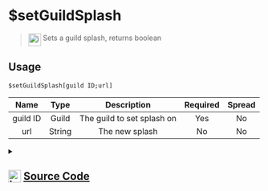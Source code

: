 # $setGuildSplash
> <img align="top" src="https://upload.wikimedia.org/wikipedia/commons/thumb/e/e4/Infobox_info_icon.svg/160px-Infobox_info_icon.svg.png?20150409153300" alt="image" width="25" height="auto"> Sets a guild splash, returns boolean
## Usage
```
$setGuildSplash[guild ID;url]
```
| Name | Type | Description | Required | Spread
| :---: | :---: | :---: | :---: | :---: |
guild ID | Guild | The guild to set splash on | Yes | No
url | String | The new splash | No | No
<details>
<summary>
    
## <img align="top" src="https://cdn4.iconfinder.com/data/icons/iconsimple-logotypes/512/github-512.png" alt="image" width="25" height="auto">  [Source Code](https://github.com/tryforge/ForgeScript-V2/blob/main/src/native/setGuildSplash.ts)
    
</summary>
    
```ts
import { ArgType, NativeFunction, Return } from "../structures"

export default new NativeFunction({
    name: "$setGuildSplash",
    version: "1.0.0",
    description: "Sets a guild splash, returns boolean",
    unwrap: true,
    args: [
        {
            name: "guild ID",
            rest: false,
            type: ArgType.Guild,
            required: true,
            description: "The guild to set splash on"
        },
        {
            name: "url",
            description: "The new splash",
            rest: false,
            type: ArgType.String
        }
    ],
    brackets: true,
    async execute(ctx, [ guild, icon ]) {
        return Return.success(
            await guild.setSplash(icon || null).catch(() => false) !== false
        ) 
    },
})
```
    
</details>